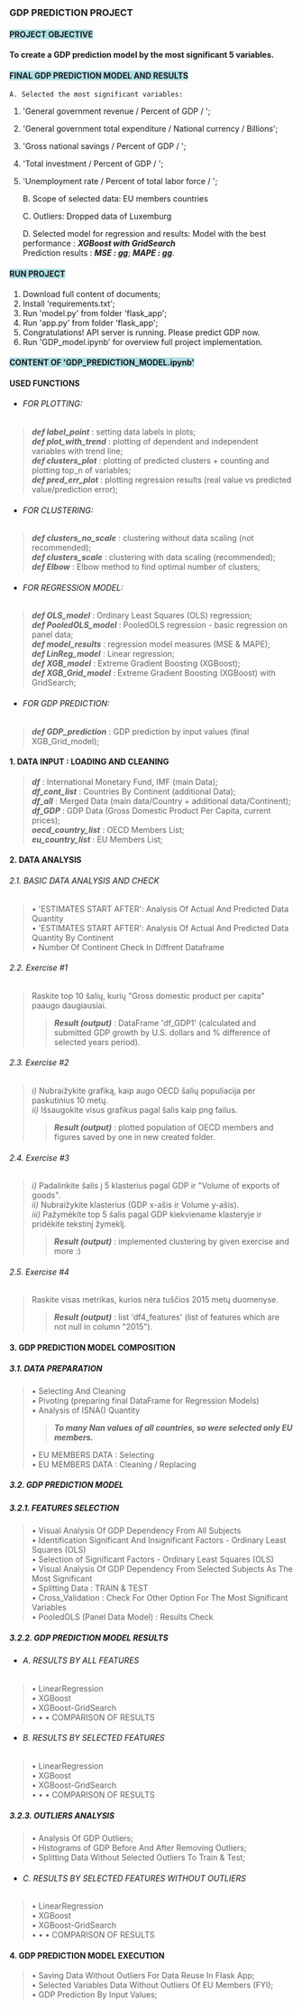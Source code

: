 ### GDP PREDICTION PROJECT
#### <span style='background :powderblue' > PROJECT OBJECTIVE </span><br>
#### To create a GDP prediction model by the most significant 5 variables.
#### <span style='background :powderblue' > FINAL GDP PREDICTION MODEL AND RESULTS </span><br>
    A. Selected the most significant variables:
1. 'General government revenue / Percent of GDP / '; 
2. 'General government total expenditure / National currency / Billions'; 
3. 'Gross national savings / Percent of GDP / '; 
4. 'Total investment / Percent of GDP / ';
5. 'Unemployment rate / Percent of total labor force / '; 


    B. Scope of selected data:
EU members countries

    C. Outliers:
Dropped data of Luxemburg

    D. Selected model for regression and results:
Model with the best performance : ***XGBoost with GridSearch***<br>
Prediction results : ***MSE : gg***; ***MAPE : gg***.
#### <span style='background :powderblue' > RUN PROJECT</span>
1. Download full content of documents;
2. Install 'requirements.txt';
3. Run 'model.py' from folder 'flask_app';
4. Run 'app.py' from folder 'flask_app';
5. Congratulations! API server is running. Please predict GDP now. 
6. Run 'GDP_model.ipynb' for overview full project implementation.
#### <span style='background :powderblue' > CONTENT OF 'GDP_PREDICTION_MODEL.ipynb'</span>
#### USED FUNCTIONS
* ###### FOR PLOTTING:
> ***def label_point*** : setting data labels in plots;<br>
> ***def plot_with_trend*** : plotting of dependent and independent variables with trend line;<br>
> ***def clusters_plot*** : plotting of predicted clusters + counting and plotting top_n of variables; <br>
> ***def pred_err_plot*** : plotting regression results (real value vs predicted value/prediction error);<br>
* ###### FOR CLUSTERING:
> ***def clusters_no_scale*** : clustering without data scaling (not recommended);<br>
> ***def clusters_scale*** :  clustering with data scaling (recommended);<br>
> ***def Elbow*** : Elbow method to find optimal number of clusters; <br>
* ###### FOR REGRESSION MODEL:
> ***def OLS_model*** : Ordinary Least Squares (OLS) regression;<br>
> ***def PooledOLS_model*** : PooledOLS regression - basic regression on panel data;<br>
> ***def model_results*** : regression model measures (MSE & MAPE);<br>
> ***def LinReg_model*** : Linear regression;<br>
> ***def XGB_model*** : Extreme Gradient Boosting (XGBoost);<br>
> ***def XGB_Grid_model*** : Extreme Gradient Boosting (XGBoost) with GridSearch;<br>
* ###### FOR GDP PREDICTION:
> ***def GDP_prediction*** : GDP prediction by input values (final XGB_Grid_model);<br>
#### 1. DATA INPUT : LOADING AND CLEANING
> ***df*** : International Monetary Fund, IMF (main Data);<br>
> ***df_cont_list*** : Countries By Continent (additional Data);<br>
> ***df_all*** : Merged Data (main data/Country + additional data/Continent);<br>
> ***df_GDP*** : GDP Data (Gross Domestic Product Per Capita, current prices);<br>
> ***oecd_country_list*** : OECD Members List;<br>
> ***eu_country_list*** : EU Members List;<br>
#### 2. DATA ANALYSIS 
###### 2.1. BASIC DATA ANALYSIS AND CHECK
> • 'ESTIMATES START AFTER': Analysis Of Actual And Predicted Data Quantity<br>
> • 'ESTIMATES START AFTER': Analysis Of Actual And Predicted Data Quantity By Continent<br>
> • Number Of Continent Check In Diffrent Dataframe<br>
###### 2.2. Exercise #1
> Raskite top 10 šalių, kurių "Gross domestic product per capita" paaugo daugiausiai.<br>
>> ***Result (output)*** : DataFrame 'df_GDP1' (calculated and submitted GDP growth by U.S. dollars and % difference of selected years period). 
###### 2.3. Exercise #2
> *i)* Nubraižykite grafiką, kaip augo OECD šalių populiacija per paskutinius 10 metų.<br>
> *ii)* Išsaugokite visus grafikus pagal šalis kaip png failus.
>> ***Result (output)*** : plotted population of OECD members and figures saved by one in new created folder. 
###### 2.4. Exercise #3
> *i)* Padalinkite šalis į 5 klasterius pagal GDP ir "Volume of exports of goods".<br>
> *ii)* Nubraižykite klasterius (GDP x-ašis ir Volume y-ašis).<br>
> *iii)* Pažymėkite top 5 šalis pagal GDP kiekviename klasteryje ir pridėkite tekstinį žymeklį.<br>
>> ***Result (output)*** : implemented clustering by given exercise and more :)
###### 2.5. Exercise #4
> Raskite visas metrikas, kurios nėra tuščios 2015 metų duomenyse.<br>
>> ***Result (output)*** : list 'df4_features' (list of features which are not null in column "2015").
#### 3. GDP PREDICTION MODEL COMPOSITION
##### 3.1. DATA PREPARATION
> • Selecting And Cleaning<br>
> • Pivoting (preparing final DataFrame for Regression Models)<br>
> • Analysis of ISNA() Quantity<br>
>> ***To many Nan values of all countries, so were selected only EU members.***<br>
> 
> • EU MEMBERS DATA : Selecting<br>
> • EU MEMBERS DATA : Cleaning / Replacing<br>
##### 3.2. GDP PREDICTION MODEL
##### 3.2.1. FEATURES SELECTION
> • Visual Analysis Of GDP Dependency From All Subjects<br>
> • Identification Significant And Insignificant Factors - Ordinary Least Squares (OLS)<br>
> • Selection of Significant Factors - Ordinary Least Squares (OLS)<br>
> • Visual Analysis Of GDP Dependency From Selected Subjects As The Most Significant<br>
> • Splitting Data : TRAIN & TEST<br>
> • Cross_Validation : Check For Other Option For The Most Significant Variables<br>
> • PooledOLS (Panel Data Model) : Results Check <br>
##### 3.2.2. GDP PREDICTION MODEL RESULTS
* ###### A. RESULTS BY ALL FEATURES<br>
> • LinearRegression<br>
> • XGBoost<br>
> • XGBoost-GridSearch<br>
> • • • COMPARISON OF RESULTS<br>
* ###### B. RESULTS BY SELECTED FEATURES<br>
> • LinearRegression<br>
> • XGBoost<br>
> • XGBoost-GridSearch<br>
> • • • COMPARISON OF RESULTS<br>
##### 3.2.3. OUTLIERS ANALYSIS
> •  Analysis Of GDP Outliers;<br>
> •  Histograms of GDP Before And After Removing Outliers;<br>
> •  Splitting Data Without Selected Outliers To Train & Test;<br>
* ###### C. RESULTS BY SELECTED FEATURES WITHOUT OUTLIERS
> • LinearRegression<br>
> • XGBoost<br>
> • XGBoost-GridSearch<br>
> • • • COMPARISON OF RESULTS<br>
#### 4. GDP PREDICTION MODEL EXECUTION
> •  Saving Data Without Outliers For Data Reuse In Flask App;<br>
> •  Selected Variables Data Without Outliers Of EU Members (FYI);<br>
> •  GDP Prediction By Input Values;<br>